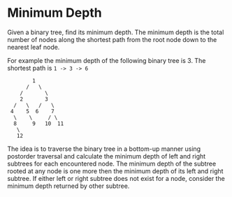 # Minimum Depth

Given a binary tree, find its minimum depth. The minimum depth is the total number of nodes along the shortest path from the root node down to the nearest leaf node.

For example the minimum depth of the following binary tree is 3. The shortest path is `1 -> 3 -> 6`

```
        1
      /   \
    /       \
    2       3
  /   \   /   \
 4    5  6    7
  \    \     / \
  8     9   10  11
   \
   12
```

The idea is to traverse the binary tree in a bottom-up manner using postorder traversal and calculate the minimum depth of left and right subtrees for each encountered node. The minimum depth of the subtree rooted at any node is one more then the minimum depth of its left and right subtree. If either left or right subtree does not exist for a node, consider the minimum depth returned by other subtree.
